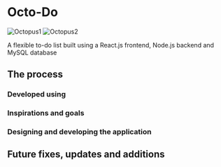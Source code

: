 # Octo-Do

![Octopus1](../images/octopus_smiling.png?raw=true "Octopus 1")
![Octopus2](../images/octopus_waving.png?raw=true "Octopus 2")

A flexible to-do list built using a React.js frontend, Node.js backend and MySQL database

## The process
### Developed using


### Inspirations and goals

### Designing and developing the application

## Future fixes, updates and additions
